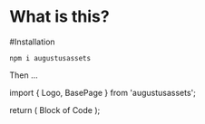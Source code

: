# What is this?

#Installation

`npm i augustusassets`


Then ...

import { Logo, BasePage } from 'augustusassets';

return (
    <BasePage>
        Block of Code
    <BasePage>
);

